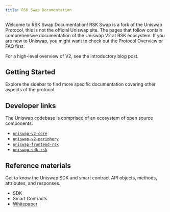 ```yaml
---
title: RSK Swap Documentation
---
```


Welcome to RSK Swap Documentation! RSK Swap is a fork of the Uniswap Protocol, this is not the official Uniswap site. The pages that follow contain comprehensive documentation of the Uniswap V2 at RSK ecosystem. If you are new to Uniswap, you might want to check out the <Link to="/docs/v2/protocol-overview">Protocol Overview</Link> or <Link to="/faq">FAQ</Link> first.

For a high-level overview of V2, see the <Link to='/blog/uniswap-v2'>introductory blog post</Link>.

## Getting Started

<Wizard />

Explore the sidebar to find more specific documentation covering other aspects of the protocol.

## Developer links

The Uniswap codebase is comprised of an ecosystem of open source components.

- [`uniswap-v2-core`](https://github.com/Think-and-Dev/uniswap-v2-core)
- [`uniswap-v2-periphery`](https://github.com/Think-and-Dev/uniswap-v2-periphery)
- [`uniswap-frontend-rsk`](https://github.com/Think-and-Dev/uniswap-frontend-rsk)
- [`uniswap-sdk-rsk`](https://github.com/Think-and-Dev/uniswap-sdk-rsk)

## Reference materials

Get to know the Uniswap SDK and smart contract API objects, methods, attributes, and responses.

- <Link to="/docs/v2/SDK">SDK</Link>
- <Link to="/docs/v2/smart-contracts">Smart Contracts</Link>
- [Whitepaper](/whitepaper.pdf)

